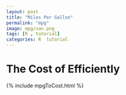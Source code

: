 ```yaml
---
layout: post
title: "Miles Per Gallon"
permalink: "mpg"
image: mpg/van.png
tags: [R , tutorial]
categories: R  tutorial
---
```


# The Cost of Efficiently

{% include mpgToCost.html %}
